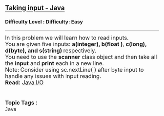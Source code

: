 <h2><a href="https://www.geeksforgeeks.org/problems/taking-input-java/1?page=1&difficulty=Easy&status=unsolved&sortBy=submissions">Taking input - Java</a></h2><h3>Difficulty Level : Difficulty: Easy</h3><hr><div class="problems_problem_content__Xm_eO"><p><span style="font-size: 18px;">In this problem we will learn how to read inputs.<br>You are given five&nbsp;inputs:&nbsp;<strong>a(integer), b(float )</strong>,&nbsp;<strong>c(long), d(byte), and s(string)&nbsp;</strong>respectively.&nbsp;<br>You need to use the <strong>scanner</strong> class object and then take all the <strong>input</strong> and <strong>print</strong> each in a new line.</span><span style="font-size: 18px;"><br>Note:</span><strong><span style="font-size: 18px;">&nbsp;</span></strong><span style="font-size: 18px;">Consider using sc.nextLine( ) after byte input to handle any issues with input reading.<br></span><span style="font-size: 18px;"><strong>Read:</strong>&nbsp;<a href="https://www.geeksforgeeks.org/ways-to-read-input-from-console-in-java/">Java I/O</a></span></p></div><br><p><span style=font-size:18px><strong>Topic Tags : </strong><br><code>Java</code>&nbsp;
